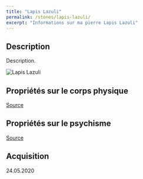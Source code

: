 ```yaml
---
title: "Lapis Lazuli"
permalink: /stones/lapis-lazuli/
excerpt: "Informations sur ma pierre Lapis Lazuli"
---
```


## Description
Description.

![Lapis Lazuli](/images/stones//images/LapisLazuli_Kerstin_20200524.jpg "Lapis Lazuli")

## Propriétés sur le corps physique


[Source](https://)


## Propriétés sur le psychisme


[Source](https://)

## Acquisition


24.05.2020
